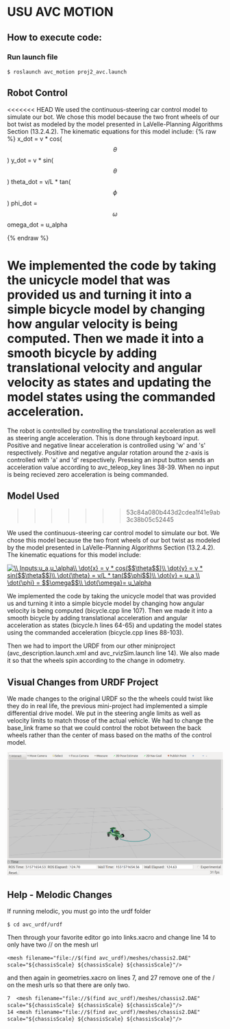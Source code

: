 # USU AVC MOTION

## How to execute code:

### Run launch file 

```
$ roslaunch avc_motion proj2_avc.launch
```

## Robot Control

<<<<<<< HEAD
We used the continuous-steering car control model to simulate our bot. We chose this model because the two front wheels of our bot twist as modeled by the model presented in LaVelle-Planning Algorithms Section (13.2.4.2). The kinematic equations for this model include:
{% raw %}
x_dot = v * cos($$\theta$$)
y_dot = v * sin($$\theta$$)
theta_dot = v/L * tan($$\phi$$)
phi_dot = $$\omega$$
omega_dot = u_alpha

{% endraw %}

We implemented the code by taking the unicycle model that was provided us and turning it into a simple bicycle model by changing how angular velocity is being computed. Then we made it into a smooth bicycle by adding translational velocity and angular velocity as states and updating the model states using the commanded acceleration.
=======
The robot is controlled by controlling the translational acceleration as well as steering angle acceleration. This is done through keyboard input. Positive and negative linear acceleration is controlled using 'w' and 's' respectively. Positive and negative angular rotation around the z-axis is controlled with 'a' and 'd' respectively. Pressing an input button sends an acceleration value according to avc_teleop_key lines 38-39. When no input is being recieved zero acceleration is being commanded.

## Model Used
>>>>>>> 53c84a080b443d2cdea1f41e9ab3c38b05c52445

We used the continuous-steering car control model to simulate our bot. We chose this model because the two front wheels of our bot twist as modeled by the model presented in LaVelle-Planning Algorithms Section (13.2.4.2). The kinematic equations for this model include:

<a href="https://www.codecogs.com/eqnedit.php?latex=\\&space;Inputs:u_a,u_\alpha\\&space;\dot{x}&space;=&space;v&space;*&space;cos($$\theta$$)\\&space;\dot{y}&space;=&space;v&space;*&space;sin($$\theta$$)\\&space;\dot{\theta}&space;=&space;v/L&space;*&space;tan($$\phi$$)\\&space;\dot{v}&space;=&space;u_a&space;\\&space;\dot{\phi}&space;=&space;$$\omega$$\\&space;\dot{\omega}=&space;u_\alpha" target="_blank"><img src="https://latex.codecogs.com/gif.latex?\\&space;Inputs:u_a,u_\alpha\\&space;\dot{x}&space;=&space;v&space;*&space;cos($$\theta$$)\\&space;\dot{y}&space;=&space;v&space;*&space;sin($$\theta$$)\\&space;\dot{\theta}&space;=&space;v/L&space;*&space;tan($$\phi$$)\\&space;\dot{v}&space;=&space;u_a&space;\\&space;\dot{\phi}&space;=&space;$$\omega$$\\&space;\dot{\omega}=&space;u_\alpha" title="\\ Inputs:u_a,u_\alpha\\ \dot{x} = v * cos($$\theta$$)\\ \dot{y} = v * sin($$\theta$$)\\ \dot{\theta} = v/L * tan($$\phi$$)\\ \dot{v} = u_a \\ \dot{\phi} = $$\omega$$\\ \dot{\omega}= u_\alpha" /></a>

We implemented the code by taking the unicycle model that was provided us and turning it into a simple bicycle model by changing how angular velocity is being computed (bicycle.cpp line 107). Then we made it into a smooth bicycle by adding translational acceleration and angular acceleration as states (bicycle.h lines 64-65) and updating the model states using the commanded acceleration (bicycle.cpp lines 88-103).

Then we had to import the URDF from our other miniproject (avc_description.launch.xml and avc_rvizSim.launch line 14). We also made it so that the wheels spin according to the change in odometry.

## Visual Changes from URDF Project

We made changes to the original URDF so the the wheels could twist like they do in real life, the previous mini-project had implemented a simple differential drive model. We put in the steering angle limits as well as velocity limits to match those of the actual vehicle. We had to change the base_link frame so that we could control the robot between the back wheels rather than the center of mass based on the maths of the control model.

![Simulation](https://github.com/eichmeierbr/avc_urdf/blob/master/sim.png)

## Help - Melodic Changes
If running melodic, you must go into the urdf folder

```
$ cd avc_urdf/urdf
```
Then through your favorite editor go into links.xacro and change line 14 to only have two // on the mesh url

```
<mesh filename="file://$(find avc_urdf)/meshes/chassis2.DAE" scale="${chassisScale} ${chassisScale} ${chassisScale}"/>
```
and then again in geometries.xacro on lines 7, and 27 remove one of the / on the mesh urls so that there are only two.

```
7  <mesh filename="file://$(find avc_urdf)/meshes/chassis2.DAE" scale="${chassisScale} ${chassisScale} ${chassisScale}"/>
14 <mesh filename="file://$(find avc_urdf)/meshes/chassis2.DAE" scale="${chassisScale} ${chassisScale} ${chassisScale}"/>
```
